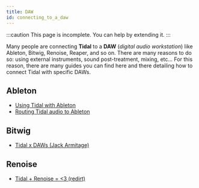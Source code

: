 ```yaml
---
title: DAW 
id: connecting_to_a_daw
---
```


:::caution
This page is incomplete. You can help by extending it.
:::

Many people are connecting **Tidal** to a **DAW** (*digital audio workstation*) like Ableton, Bitwig, Renoise, Reaper, and so on. There are many reasons to do so: using external instruments, sound post-treatment, mixing, etc... For this reason, there are many guides you can find here and there detailing how to connect Tidal with specific DAWs.

## Ableton

* [Using Tidal with Ableton](https://club.tidalcycles.org/t/using-tidal-with-ableton-live/3135)
* [Routing Tidal audio to Ableton](https://club.tidalcycles.org/t/routing-tidal-audio-to-ableton/437)

## Bitwig

* [Tidal x DAWs (Jack Armitage)](https://club.tidalcycles.org/t/live-stream-8-tidalcycles-x-daws-with-jack-armitage/1495/3)


## Renoise

* [Tidal + Renoise = <3 (redirt)](https://club.tidalcycles.org/t/tidal-renoise-3-redirt/2400)
